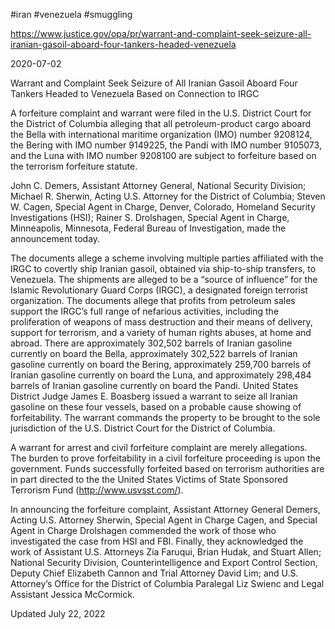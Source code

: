 #iran 
#venezuela 
#smuggling 

https://www.justice.gov/opa/pr/warrant-and-complaint-seek-seizure-all-iranian-gasoil-aboard-four-tankers-headed-venezuela

2020-07-02

Warrant and Complaint Seek Seizure of All Iranian Gasoil Aboard Four Tankers Headed to Venezuela Based on Connection to IRGC

A forfeiture complaint and warrant were filed in the U.S. District Court for the District of Columbia alleging that all petroleum-product cargo aboard the Bella with international maritime organization (IMO) number 9208124, the Bering with IMO number 9149225, the Pandi with IMO number 9105073, and the Luna with IMO number 9208100 are subject to forfeiture based on the terrorism forfeiture statute.

John C. Demers, Assistant Attorney General, National Security Division; Michael R. Sherwin, Acting U.S. Attorney for the District of Columbia; Steven W. Cagen, Special Agent in Charge, Denver, Colorado, Homeland Security Investigations (HSI); Rainer S. Drolshagen, Special Agent in Charge, Minneapolis, Minnesota, Federal Bureau of Investigation, made the announcement today.

The documents allege a scheme involving multiple parties affiliated with the IRGC to covertly ship Iranian gasoil, obtained via ship-to-ship transfers, to Venezuela.  The shipments are alleged to be a “source of influence” for the Islamic Revolutionary Guard Corps (IRGC), a designated foreign terrorist organization.  The documents allege that profits from petroleum sales support the IRGC’s full range of nefarious activities, including the proliferation of weapons of mass destruction and their means of delivery, support for terrorism, and a variety of human rights abuses, at home and abroad.  There are approximately 302,502 barrels of Iranian gasoline currently on board the Bella, approximately 302,522 barrels of Iranian gasoline currently on board the Bering, approximately 259,700 barrels of Iranian gasoline currently on board the Luna, and approximately 298,484 barrels of Iranian gasoline currently on board the Pandi.  United States District Judge James E. Boasberg issued a warrant to seize all Iranian gasoline on these four vessels, based on a probable cause showing of forfeitability.  The warrant commands the property to be brought to the sole jurisdiction of the U.S. District Court for the District of Columbia. 

A warrant for arrest and civil forfeiture complaint are merely allegations.  The burden to prove forfeitability in a civil forfeiture proceeding is upon the government.  Funds successfully forfeited based on terrorism authorities are in part directed to the the United States Victims of State Sponsored Terrorism Fund (http://www.usvsst.com/).

In announcing the forfeiture complaint, Assistant Attorney General Demers, Acting U.S. Attorney Sherwin, Special Agent in Charge Cagen, and Special Agent in Charge Drolshagen commended the work of those who investigated the case from HSI and FBI.  Finally, they acknowledged the work of Assistant U.S. Attorneys Zia Faruqui, Brian Hudak, and Stuart Allen; National Security Division, Counterintelligence and Export Control Section, Deputy Chief Elizabeth Cannon and Trial Attorney David Lim; and U.S. Attorney’s Office for the District of Columbia Paralegal Liz Swienc and Legal Assistant Jessica McCormick.

Updated July 22, 2022